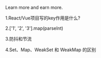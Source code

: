 Learn more and earn more.

1.React/Vue项目写的key作用是什么?


2.['1', '2', '3'].map(parseInt)


3.防抖和节流

4.Set、Map、WeakSet 和 WeakMap 的区别
